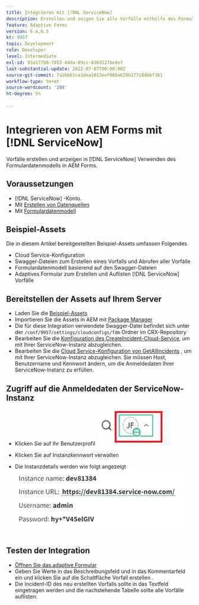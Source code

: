```yaml
---
title: Integrieren mit [!DNL ServiceNow]
description: Erstellen und zeigen Sie alle Vorfälle mithilfe des Formulardatenmodells an.
feature: Adaptive Forms
version: 6.4,6.5
kt: 9957
topic: Development
role: Developer
level: Intermediate
exl-id: 93a177b0-7852-44da-89cc-836d127be4e7
last-substantial-update: 2022-07-07T00:00:00Z
source-git-commit: 7a2bb61ca1dea1013eef088a629b17718dbbf381
workflow-type: tm+mt
source-wordcount: '288'
ht-degree: 5%

---
```


# Integrieren von AEM Forms mit [!DNL ServiceNow]

Vorfälle erstellen und anzeigen in [!DNL ServiceNow] Verwenden des Formulardatenmodells in AEM Forms.

## Voraussetzungen

* [!DNL ServiceNow] -Konto.
* Mit [Erstellen von Datenquellen](https://experienceleague.adobe.com/docs/experience-manager-learn/forms/ic-web-channel-tutorial/parttwo.html)
* Mit [Formulardatenmodell](https://experienceleague.adobe.com/docs/experience-manager-65/forms/form-data-model/create-form-data-models.html?lang=de)

## Beispiel-Assets

Die in diesem Artikel bereitgestellten Beispiel-Assets umfassen Folgendes

* Cloud Service-Konfiguration
* Swagger-Dateien zum Erstellen eines Vorfalls und Abrufen aller Vorfälle
* Formulardatenmodell basierend auf den Swagger-Dateien
* Adaptives Formular zum Erstellen und Auflisten [!DNL ServiceNow] Vorfälle

## Bereitstellen der Assets auf Ihrem Server

* Laden Sie die [Beispiel-Assets](assets/service-now.zip)
* Importieren Sie die Assets in AEM mit [Package Manager](http://localhost:4502/crx/packmgr/index.jsp)
* Die für diese Integration verwendete Swagger-Datei befindet sich unter der ```/conf/9957/settings/cloudconfigs/fdm``` Ordner im CRX-Repository
* Bearbeiten Sie die [Konfiguration des CreateIncident-Cloud-Service](http://localhost:4502/mnt/overlay/fd/fdm/gui/components/admin/fdmcloudservice/properties.html?item=%2Fconf%2F9957%2Fsettings%2Fcloudconfigs%2Ffdm%2Fcreateincident), um mit Ihrer ServiceNow-Instanz abzugleichen.
* Bearbeiten Sie die [Cloud Service-Konfiguration von GetAllIncidents](http://localhost:4502/mnt/overlay/fd/fdm/gui/components/admin/fdmcloudservice/properties.html?item=%2Fconf%2F9957%2Fsettings%2Fcloudconfigs%2Ffdm%2Fgetallincidents) , um mit Ihrer ServiceNow-Instanz abzugleichen. Sie müssen Host, Benutzername und Kennwort ändern, um die Anmeldedaten Ihrer ServiceNow-Instanz zu erfüllen.

## Zugriff auf die Anmeldedaten der ServiceNow-Instanz

* Klicken Sie auf Ihr Benutzerprofil
   ![auf Benutzerprofil klicken](assets/snow-1.png)

* Klicken Sie auf Instanzkennwort verwalten
* Die Instanzdetails werden wie folgt angezeigt
   ![Instanzdetails](assets/snow-3.png)

## Testen der Integration

* [Öffnen Sie das adaptive Formular](http://localhost:4502/content/dam/formsanddocuments/create-incident-in-service-now/jcr:content?wcmmode=disabled)
* Geben Sie Werte in das Beschreibungsfeld und in das Kommentarfeld ein und klicken Sie auf die Schaltfläche Vorfall erstellen .
* Die Incident-ID des neu erstellten Vorfalls sollte in das Textfeld eingetragen werden und die nachstehende Tabelle sollte alle Vorfälle auflisten.
